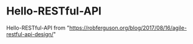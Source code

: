# Hello-RESTful-API
Hello-RESTful-API from "https://robferguson.org/blog/2017/08/16/agile-restful-api-design/"
